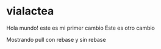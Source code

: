 # vialactea
Hola mundo! este es mi primer cambio
Este es otro cambio

Mostrando pull con rebase y sin rebase
